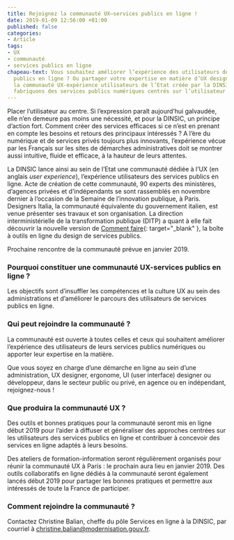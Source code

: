 ```yaml
---
title: Rejoignez la communauté UX–services publics en ligne !
date: 2019-01-09 12:56:00 +01:00
published: false
categories:
- Article
tags:
- UX
- communauté
- services publics en ligne
chapeau-text: Vous souhaitez améliorer l’expérience des utilisateurs de vos services
  publics en ligne ? Ou partager votre expertise en matière d’UX design ? Rejoignez
  la communauté UX-expérience utilisateurs de l’Etat créée par la DINSIC ! Et ensemble
  fabriquons des services publics numériques centrés sur l’utilisateur.
---
```


Placer l’utilisateur au centre. Si l’expression paraît aujourd’hui galvaudée, elle n’en demeure pas moins une nécessité, et pour la DINSIC, un principe d’action fort. Comment créer des services efficaces si ce n’est en prenant en compte les besoins et retours des principaux intéressés ? A l’ère du numérique et de services privés toujours plus innovants, l’expérience vécue par les Français sur les sites de démarches administratives doit se montrer aussi intuitive, fluide et efficace, à la hauteur de leurs attentes.

La DINSIC lance ainsi au sein de l’Etat une communauté dédiée à l’UX (en anglais *user experience*), l’expérience utilisateurs des services publics en ligne. Acte de création de cette communauté, 90 experts des ministères, d’agences privées et d’indépendants se sont rassemblés en novembre dernier à l’occasion de la Semaine de l’innovation publique, à Paris. Designers Italia, la communauté équivalente du gouvernement italien, est venue présenter ses travaux et son organisation. La direction interministérielle de la transformation publique (DITP) a quant à elle fait découvrir la nouvelle version de [Comment faire](http://comment-faire.modernisation.gouv.fr/){: target="_blank" }, la boîte à outils en ligne du design de services publics.

Prochaine rencontre de la communauté prévue en janvier 2019.

### Pourquoi constituer une communauté UX-services publics en ligne ?

Les objectifs sont d’insuffler les compétences et la culture UX au sein des administrations et d’améliorer le parcours des utilisateurs de services publics en ligne.

### Qui peut rejoindre la communauté ?

La communauté est ouverte à toutes celles et ceux qui souhaitent améliorer l’expérience des utilisateurs de leurs services publics numériques ou apporter leur expertise en la matière.

Que vous soyez en charge d’une démarche en ligne au sein d’une administration, UX designer, ergonome, UI (user interface) designer ou développeur, dans le secteur public ou privé, en agence ou en indépendant, rejoignez-nous !

### Que produira la communauté UX ?

Des outils et bonnes pratiques pour la communauté seront mis en ligne début 2019 pour l’aider à diffuser et généraliser des approches centrées sur les utilisateurs des services publics en ligne et contribuer à concevoir des services en ligne adaptés à leurs besoins.

Des ateliers de formation-information seront régulièrement organisés pour réunir la communauté UX à Paris : le prochain aura lieu en janvier 2019. Des outils collaboratifs en ligne dédiés à la communauté seront également lancés début 2019 pour partager les bonnes pratiques et permettre aux intéressés de toute la France de participer.

### Comment rejoindre la communauté ?

Contactez Christine Balian, cheffe du pôle Services en ligne à la DINSIC, par courriel à [christine.balian@modernisation.gouv.fr](mailto:christine.balian@modernisation.gouv.fr).